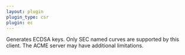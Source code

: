 ```yaml
---
layout: plugin
plugin_type: csr
plugin: ec
---
```

Generates ECDSA keys. Only SEC named curves are supported by this client. The ACME server may have additional limitations.
